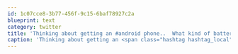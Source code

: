 ```yaml
---
id: 1c07cce8-3b77-456f-9c15-6baf78927c2a
blueprint: text
category: twitter
title: 'Thinking about getting an #android phone..  What kind of battery life are people getting (On #rogers)?'
caption: 'Thinking about getting an <span class="hashtag hashtag_local">#<a href="http://tweettemp.darylchymko.ca/?tag=android">android</a> phone..  What kind of battery life are people getting (On <span class="hashtag hashtag_local">#<a href="http://tweettemp.darylchymko.ca/?tag=rogers">rogers</a>)?'
---
```

